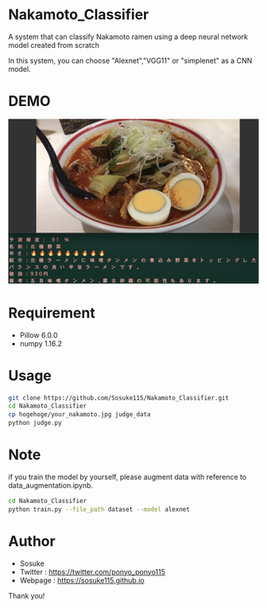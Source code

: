 
# Nakamoto_Classifier
 
A system that can classify Nakamoto ramen using a deep neural network model created from scratch

In this system, you can choose "Alexnet","VGG11" or "simplenet" as a CNN model.
 
# DEMO
 
![demo](https://github.com/Sosuke115/Nakamoto_Classifier/blob/master/image.jpg "サンプル")


 
# Requirement
 
 
* Pillow 6.0.0
* numpy 1.16.2
 

# Usage


 
 
```bash
git clone https://github.com/Sosuke115/Nakamoto_Classifier.git
cd Nakamoto_Classifier
cp hogehoge/your_nakamoto.jpg judge_data
python judge.py
```
 
# Note
 
if you train the model by yourself, please augment data with reference to data_augmentation.ipynb.

```bash
cd Nakamoto_Classifier
python train.py --file_path dataset --model alexnet
```

# Author
 
* Sosuke
* Twitter : https://twitter.com/ponyo_ponyo115
* Webpage : https://sosuke115.github.io

 

 
Thank you!
